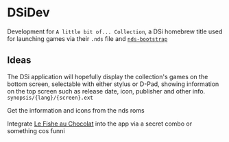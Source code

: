 # DSiDev
Development for `A little bit of... Collection`, a DSi homebrew title used for launching games via their `.nds` file and [`nds-bootstrap`](https://github.com/DS-Homebrew/nds-bootstrap)

## Ideas
The DSi application will hopefully display the collection's games on the bottom screen, selectable with either stylus or D-Pad, showing information on the top screen such as release date, icon, publisher and other info.
`synopsis/{lang}/{screen}.ext`

Get the information and icons from the nds roms

Integrate [Le Fishe au Chocolat](https://www.youtube.com/watch?v=EApem1uUwpg) into the app via a secret combo or something cos funni